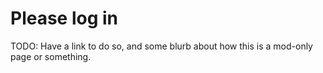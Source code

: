 # Please log in

TODO: Have a link to do so, and some blurb about how this is a mod-only page
or something.
